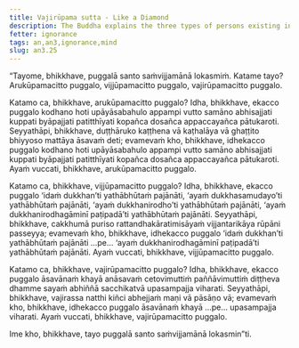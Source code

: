 ```yaml
---
title: Vajirūpama sutta - Like a Diamond
description: The Buddha explains the three types of persons existing in the world based on their mental qualities.
fetter: ignorance
tags: an,an3,ignorance,mind
slug: an3.25
---
```


“Tayome, bhikkhave, puggalā santo saṁvijjamānā lokasmiṁ. Katame tayo? Arukūpamacitto puggalo, vijjūpamacitto puggalo, vajirūpamacitto puggalo.

Katamo ca, bhikkhave, arukūpamacitto puggalo? Idha, bhikkhave, ekacco puggalo kodhano hoti upāyāsabahulo appampi vutto samāno abhisajjati kuppati byāpajjati patitthīyati kopañca dosañca appaccayañca pātukaroti. Seyyathāpi, bhikkhave, duṭṭhāruko kaṭṭhena vā kaṭhalāya vā ghaṭṭito bhiyyoso mattāya āsavaṁ deti; evamevaṁ kho, bhikkhave, idhekacco puggalo kodhano hoti upāyāsabahulo appampi vutto samāno abhisajjati kuppati byāpajjati patitthīyati kopañca dosañca appaccayañca pātukaroti. Ayaṁ vuccati, bhikkhave, arukūpamacitto puggalo.

Katamo ca, bhikkhave, vijjūpamacitto puggalo? Idha, bhikkhave, ekacco puggalo ‘idaṁ dukkhan’ti yathābhūtaṁ pajānāti, ‘ayaṁ dukkhasamudayo’ti yathābhūtaṁ pajānāti, ‘ayaṁ dukkhanirodho’ti yathābhūtaṁ pajānāti, ‘ayaṁ dukkhanirodhagāminī paṭipadā’ti yathābhūtaṁ pajānāti. Seyyathāpi, bhikkhave, cakkhumā puriso rattandhakāratimisāyaṁ vijjantarikāya rūpāni passeyya; evamevaṁ kho, bhikkhave, idhekacco puggalo ‘idaṁ dukkhan’ti yathābhūtaṁ pajānāti …pe… ‘ayaṁ dukkhanirodhagāminī paṭipadā’ti yathābhūtaṁ pajānāti. Ayaṁ vuccati, bhikkhave, vijjūpamacitto puggalo.

Katamo ca, bhikkhave, vajirūpamacitto puggalo? Idha, bhikkhave, ekacco puggalo āsavānaṁ khayā anāsavaṁ cetovimuttiṁ paññāvimuttiṁ diṭṭheva dhamme sayaṁ abhiññā sacchikatvā upasampajja viharati. Seyyathāpi, bhikkhave, vajirassa natthi kiñci abhejjaṁ maṇi vā pāsāṇo vā; evamevaṁ kho, bhikkhave, idhekacco puggalo āsavānaṁ khayā …pe… upasampajja viharati. Ayaṁ vuccati, bhikkhave, vajirūpamacitto puggalo.

Ime kho, bhikkhave, tayo puggalā santo saṁvijjamānā lokasmin”ti.

